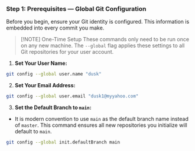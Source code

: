 ### Step 1: Prerequisites — Global Git Configuration

Before you begin, ensure your Git identity is configured. This information is embedded into every commit you make.

> [!NOTE] One-Time Setup
> These commands only need to be run once on any new machine. The `--global` flag applies these settings to all Git repositories for your user account.

1.  **Set Your User Name:**
```bash
git config --global user.name "dusk"
```

2.  **Set Your Email Address:**
```bash
git config --global user.email "dusk1@myyahoo.com"
```

3.  **Set the Default Branch to `main`:**
- It is modern convention to use `main` as the default branch name instead of `master`. This command ensures all new repositories you initialize will default to `main`.

```bash
git config --global init.defaultBranch main
```